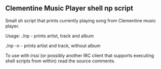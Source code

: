 ## Clementine Music Player shell np script

Small sh script that prints currently playing song from Clementine music player.

Usage:
./np - prints artist, track and album

./np -n - prints artist and track, without album

To use with irssi (or possibly another IRC client that supports executing shell scripts from within)
read the source comments.
